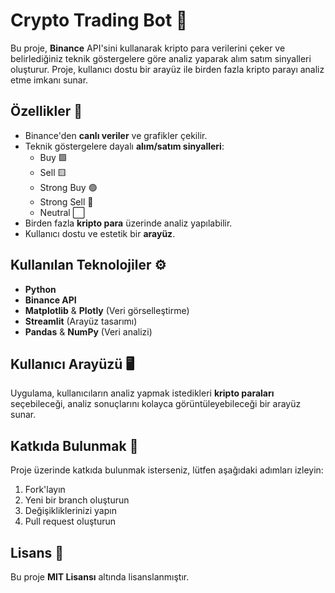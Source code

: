 # Crypto Trading Bot 🚀

Bu proje, **Binance** API'sini kullanarak kripto para verilerini çeker ve belirlediğiniz teknik göstergelere göre analiz yaparak alım satım sinyalleri oluşturur. Proje, kullanıcı dostu bir arayüz ile birden fazla kripto parayı analiz etme imkanı sunar.

## Özellikler 🎯

- Binance'den **canlı veriler** ve grafikler çekilir.
- Teknik göstergelere dayalı **alım/satım sinyalleri**:
  - Buy 🟩
  - Sell 🟨
  - Strong Buy 🟢
  - Strong Sell 🔴
  - Neutral ⬜
- Birden fazla **kripto para** üzerinde analiz yapılabilir.
- Kullanıcı dostu ve estetik bir **arayüz**.

## Kullanılan Teknolojiler ⚙️

- **Python**  
- **Binance API**  
- **Matplotlib** & **Plotly** (Veri görselleştirme)  
- **Streamlit** (Arayüz tasarımı)
- **Pandas** & **NumPy** (Veri analizi)

## Kullanıcı Arayüzü 🖥️

Uygulama, kullanıcıların analiz yapmak istedikleri **kripto paraları** seçebileceği, analiz sonuçlarını kolayca görüntüleyebileceği bir arayüz sunar.

## Katkıda Bulunmak 🤝

Proje üzerinde katkıda bulunmak isterseniz, lütfen aşağıdaki adımları izleyin:

1. Fork'layın
2. Yeni bir branch oluşturun
3. Değişikliklerinizi yapın
4. Pull request oluşturun

## Lisans 📜

Bu proje **MIT Lisansı** altında lisanslanmıştır.
